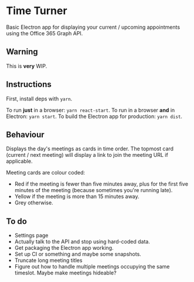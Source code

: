 # Time Turner

Basic Electron app for displaying your current / upcoming appointments using the Office 365 Graph API.

## Warning

This is **very** WIP.

## Instructions

First, install deps with `yarn`.

To run **just** in a browser: `yarn react-start`.
To run in a browser **and** in Electron: `yarn start`.
To build the Electron app for production: `yarn dist`.

## Behaviour

Displays the day's meetings as cards in time order. The topmost card (current / next meeting) will display a link to join the meeting URL if applicable.

Meeting cards are colour coded:

* Red if the meeting is fewer than five minutes away, plus for the first five minutes of the meeting (because sometimes you're running late).
* Yellow if the meeting is more than 15 minutes away.
* Grey otherwise.

## To do

* Settings page
* Actually talk to the API and stop using hard-coded data.
* Get packaging the Electron app working.
* Set up CI or something and maybe some snapshots.
* Truncate long meeting titles
* Figure out how to handle multiple meetings occupying the same timeslot. Maybe make meetings hideable?
